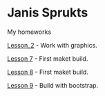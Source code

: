 # Janis Sprukts
My homeworks

[Lesson_2](janissweb.github.io/lesson_2/img/ "")     - Work with graphics.

[Lesson 7](https://janissweb.github.io/Lesson_7/ "") - First maket build.

[Lesson 8](https://janissweb.github.io/Lesson_8/ "") - First maket build.

[Lesson 9](https://janissweb.github.io/lesson_9/ "") - Build with bootstrap.

